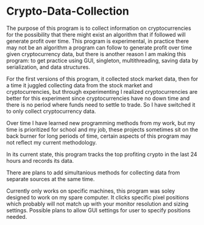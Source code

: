 # Crypto-Data-Collection
The purpose of this program is to collect information on cryptocurrencies for the possibility that there might exist an algorithm that if followed will
generate profit over time. This program is experimental, in practice there may not be an algorithm a program can follow to generate profit over time
given cryptocurrency data, but there is another reason I am making this program: to get practice using GUI, singleton, multithreading, saving data by serialization, 
and data structures.

For the first versions of this program, it collected stock market data, then for a time it juggled collecting data from the stock market and cryptocurrencies,
but through experimenting I realized cryptocurrencies are better for this experiment since
cryptocurrencies have no down time and there is no period where funds need to settle to trade. So I have switched it to only collect cryptocurrency data.

Over time I have learned new programming methods from my work, but my time is prioritized for school and my job, these projects sometimes sit on the back burner for
long periods of time, certain aspects of this program may not reflect my current methodology.

In its current state, this program tracks the top profiting crypto in the last 24 hours and records its data.

There are plans to add simultanious methods for collecting data from separate sources at the same time.

Currently only works on specific machines, this program was soley designed to work on my spare computer. It clicks specific pixel positions
which probably will not match up with your monitor resolution and sizing settings. Possible plans to allow GUI settings for user to specify positions needed.
